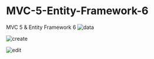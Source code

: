# MVC-5-Entity-Framework-6
MVC 5 &amp; Entity Framework 6
![data](https://user-images.githubusercontent.com/25961531/34135565-0dd7b390-e427-11e7-8380-b3468d27d7ef.jpg)

![create](https://user-images.githubusercontent.com/25961531/34135566-0f31869e-e427-11e7-9f06-c1a386025846.jpg)

![edit](https://user-images.githubusercontent.com/25961531/34135568-1026eb2a-e427-11e7-9433-7e0bf15ffd37.jpg)
